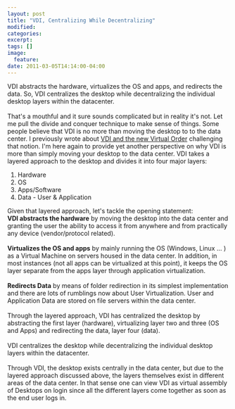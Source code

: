 ```yaml
---
layout: post
title: "VDI, Centralizing While Decentralizing"
modified:
categories: 
excerpt:
tags: []
image:
  feature:
date: 2011-03-05T14:14:00-04:00
---
```

VDI abstracts the hardware, virtualizes the OS and apps, and redirects the data. So, VDI centralizes the desktop while decentralizing the individual desktop layers within the datacenter.  
<br>
That's a mouthful and it sure sounds complicated but in reality it's not. Let me pull the divide and conquer technique to make sense of things. Some people believe that VDI is no more than moving the desktop to to the data center. I previously wrote about [VDI and the new Virtual Order](/from-desks-to-data-centers) challenging that notion. I'm here again to provide yet another perspective on why VDI is more than simply moving your desktop to the data center. VDI takes a layered approach to the desktop and divides it into four major layers: 

1. Hardware
2. OS
3. Apps/Software
4. Data - User & Application  

Given that layered approach, let's tackle the opening statement:
<br> 
**VDI abstracts the hardware** by moving the desktop into the data center and granting the user the ability to access it from anywhere and from practically any device (vendor/protocol related).  
<br>
**Virtualizes the OS and apps** by mainly running the OS (Windows, Linux ... ) as a Virtual Machine on servers housed in the data center. In addition, in most instances (not all apps can be virtualized at this point), it keeps the OS layer separate from the apps layer through application virtualization.  
<br>
**Redirects Data** by means of folder redirection in its simplest implementation and there are lots of rumblings now about User Virtualization. User and Application Data are stored on file servers within the data center.  
<br>
Through the layered approach, VDI has centralized the desktop by abstracting the first layer (hardware), virtualizing layer two and three (OS and Apps) and redirecting the data, layer four (data).  
<br>
VDI centralizes the desktop while decentralizing the individual desktop layers within the datacenter.  
<br>
Through VDI, the desktop exists centrally in the data center, but due to the layered approach discussed above, the layers themselves exist in different areas of the data center. In that sense one can view VDI as virtual assembly of Desktops on login since all the different layers come together as soon as the end user logs in. 

